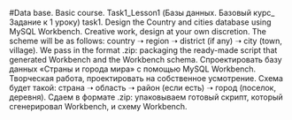#Data base. Basic course. Task1_Lesson1 (Базы данных. Базовый курс_ Задание к 1 уроку) 
task1. Design the Country and cities database using MySQL Workbench. Creative work, design at your own discretion. The scheme will be as follows: country ➝ region ➝ district (if any) ➝ city (town, village). We pass in the format .zip: packaging the ready-made script that generated Workbench and the Workbench schema.
Спроектировать базу данных «Страны и города мира» с помощью MySQL Workbench. Творческая работа, проектировать на собственное усмотрение. Схема будет такой: страна ➝ область ➝ район (если есть) ➝ город (поселок, деревня). Сдаем в формате .zip: упаковываем готовый скрипт, который сгенерировал Workbench, и схему Workbench.
